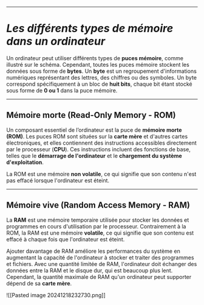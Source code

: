
-----
# *Les différents types de mémoire dans un ordinateur*

Un ordinateur peut utiliser différents types de **puces mémoire**, comme illustré sur le schéma. Cependant, toutes les puces mémoire stockent les données sous forme de **bytes**. Un **byte** est un regroupement d'informations numériques représentant des lettres, des chiffres ou des symboles. Un byte correspond spécifiquement à un bloc de **huit bits**, chaque bit étant stocké sous forme de **0 ou 1** dans la puce mémoire.


-----


## Mémoire morte (Read-Only Memory - ROM)

Un composant essentiel de l’ordinateur est la puce de **mémoire morte (ROM)**. Les puces ROM sont situées sur la **carte mère** et d'autres cartes électroniques, et elles contiennent des instructions accessibles directement par le processeur (**CPU**). Ces instructions incluent des fonctions de base, telles que le **démarrage de l'ordinateur** et le **chargement du système d'exploitation**.

La ROM est une mémoire **non volatile**, ce qui signifie que son contenu n'est pas effacé lorsque l'ordinateur est éteint.

-----


## Mémoire vive (Random Access Memory - RAM)

La **RAM** est une mémoire temporaire utilisée pour stocker les données et programmes en cours d'utilisation par le processeur. Contrairement à la ROM, la RAM est une mémoire **volatile**, ce qui signifie que son contenu est effacé à chaque fois que l'ordinateur est éteint.

Ajouter davantage de RAM améliore les performances du système en augmentant la capacité de l'ordinateur à stocker et traiter des programmes et fichiers. Avec une quantité limitée de RAM, l'ordinateur doit échanger des données entre la RAM et le disque dur, qui est beaucoup plus lent. Cependant, la quantité maximale de RAM qu'un ordinateur peut supporter dépend de sa **carte mère**.


![[Pasted image 20241218232730.png]]



